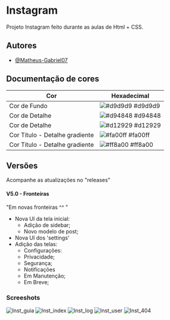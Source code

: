 
# Instagram

Projeto Instagram feito durante as aulas de Html + CSS.

## Autores

- [@Matheus-Gabriel07](https://www.github.com/matheus-gabriel07)

## Documentação de cores

| Cor               | Hexadecimal                                                |
| ----------------- | ---------------------------------------------------------------- |
| Cor de Fundo       | ![#d9d9d9](https://via.placeholder.com/10/d9d9d9?text=+) #d9d9d9 |
| Cor de Detalhe       | ![#d94848](https://via.placeholder.com/10/d94848?text=+) #d94848 |
| Cor de Detalhe       | ![#d12929](https://via.placeholder.com/10/d12929?text=+) #d12929 |
| Cor Título - Detalhe gradiente       | ![#fa00ff](https://via.placeholder.com/10/fa00ff?text=+) #fa00ff |
| Cor Título - Detalhe gradiente      | ![#ff8a00](https://via.placeholder.com/10/ff8a00?text=+) #ff8a00 |


## Versões

Acompanhe as atualizações no "releases"

#### V5.0 - Fronteiras
"Em novas fronteiras ^^ "

- Nova UI da tela inicial:
    - Adição de sidebar;
    - Novo modelo de post;
- Nova UI dos 'settings'
- Adição das telas:
    - Configurações:
    - Privacidade;
    - Segurança;
    - Notificações
    - Em Manutenção;
    - Em Breve;

### Screeshots

![Inst_guia](https://user-images.githubusercontent.com/125685533/230795762-2fc70fe1-7db0-4535-8671-528a0a5f467d.PNG)
![Inst_index](https://user-images.githubusercontent.com/125685533/230795763-714dbb84-3076-4fe4-a3ca-f5d43c5a1d9f.PNG)
![Inst_log](https://user-images.githubusercontent.com/125685533/230795765-479d8886-4e40-4df8-b15c-ecefd5d6777d.PNG)
![Inst_user](https://user-images.githubusercontent.com/125685533/230795768-91a3d741-aa1e-42a2-8971-adea844b2d34.PNG)
![Inst_404](https://user-images.githubusercontent.com/125685533/230795774-0eb02474-9a45-4f5c-9f40-b1cc59f73198.PNG)
